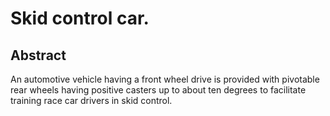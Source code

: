 # Skid control car.

## Abstract
An automotive vehicle having a front wheel drive is provided with pivotable rear wheels having positive casters up to about ten degrees to facilitate training race car drivers in skid control.